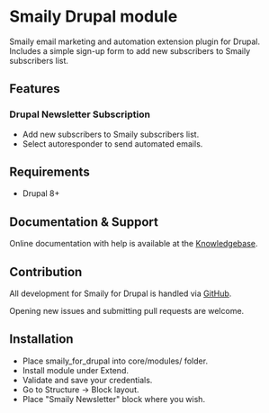 # Smaily Drupal module

Smaily email marketing and automation extension plugin for Drupal.
Includes a simple sign-up form to add new subscribers to Smaily subscribers list.
## Features
### Drupal Newsletter Subscription
- Add new subscribers to Smaily subscribers list.
- Select autoresponder to send automated emails.

## Requirements
- Drupal 8+
## Documentation & Support
Online documentation with help is available at the [Knowledgebase](http://help.smaily.com/en/support/home).
## Contribution
All development for Smaily for Drupal is handled via [GitHub](https://github.com/sendsmaily/smaily-drupal-module).

Opening new issues and submitting pull requests are welcome.

## Installation

- Place smaily_for_drupal into core/modules/ folder.
- Install module under Extend.
- Validate and save your credentials.
- Go to Structure -> Block layout.
- Place "Smaily Newsletter" block where you wish.

